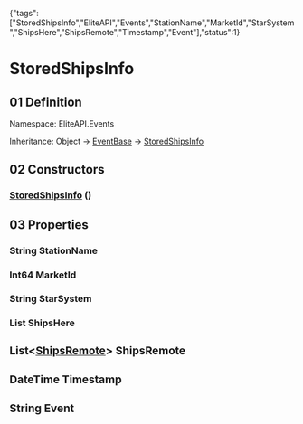 {"tags":["StoredShipsInfo","EliteAPI","Events","StationName","MarketId","StarSystem","ShipsHere","ShipsRemote","Timestamp","Event"],"status":1}

# StoredShipsInfo

## 01 Definition

Namespace: <span class='code'>EliteAPI.Events</span>

Inheritance: <span class='code'>Object</span> → <span class='code'>[EventBase](../../EliteAPI/Events/EventBase.html)</span> → <span class='code'>[StoredShipsInfo](../../EliteAPI/Events/StoredShipsInfo.html)</span>

## 02 Constructors

### <span class='code'>[StoredShipsInfo](../../EliteAPI/Events/StoredShipsInfo.html)</span> ()

## 03 Properties

### <span class='code'>String</span> StationName

### <span class='code'>Int64</span> MarketId

### <span class='code'>String</span> StarSystem

### <span class='code'>List<Object></span> ShipsHere

### <span class='code'>List<[ShipsRemote](../../EliteAPI/Events/ShipsRemote.html)></span> ShipsRemote

### <span class='code'>DateTime</span> Timestamp

### <span class='code'>String</span> Event

